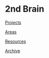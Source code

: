 # 2nd Brain

[Projects](2nd%20Brain%20a69fa94dccb24445861f85ee5b921070/Projects%20f82faa20e67847eab983655dd4b12e1a.md)

[Areas](2nd%20Brain%20a69fa94dccb24445861f85ee5b921070/Areas%2057ca6e211a844d95b60ed0012a34d530.md)

[Resources](2nd%20Brain%20a69fa94dccb24445861f85ee5b921070/Resources%20c62a47f2ca734a71b683288b3a866fda.md)

[Archive](2nd%20Brain%20a69fa94dccb24445861f85ee5b921070/Archive%20237c2a6208af450fb01a26e04a3c8781.md)